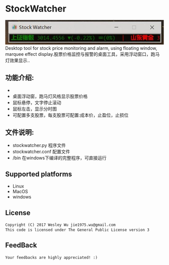 StockWatcher
=====
![screen-shot](doc/ss-1.JPG)
Desktop tool for stock price monitoring and alarm, using floating window, marquee effect display.股票价格监控与报警的桌面工具，采用浮动窗口，跑马灯效果显示..

## 功能介绍:
* 
* 桌面浮动窗，跑马灯风格显示股票价格
* 鼠标悬停，文字停止滚动
* 鼠标左击，显示分时图
* 可配置多支股票，每支股票可配置:成本价，止盈位，止损位

## 文件说明:
* stockwatcher.py 程序文件
* stockwatcher.conf 配置文件
* /bin 在windows下编译的完整程序，可直接运行 

## Supported platforms
* Linux
* MacOS
* windows

## License
	Copyright (C) 2017 Wesley Wu jie1975.wu@gmail.com
	This code is licensed under The General Public License version 3
	
## FeedBack
	Your feedbacks are highly appreciated! :)
